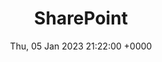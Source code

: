 ---
title: SharePoint
description: SharePoint is a content management system that allows organizations to access, store, manage, and share their information from various devices. It is a service owned by Microsoft® and comes in two versions, OnPremise (installed on local servers) and Online (as a cloud service).
date: Thu, 05 Jan 2023 21:22:00 +0000
lastmod: Thu, 05 Jan 2023 21:22:00 +0000
SEO:
  title: List of articles tagged 'SharePoint'
---